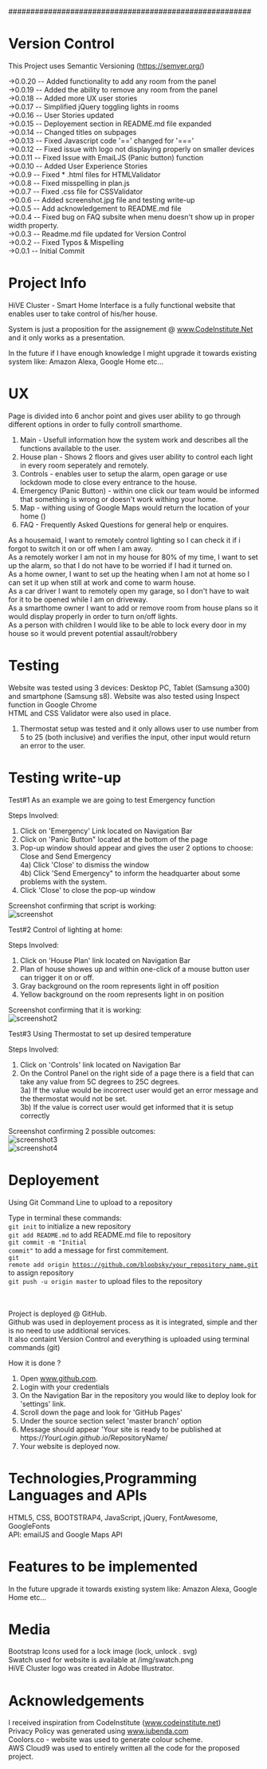 #######################################################

# Version Control
This Project uses Semantic Versioning (https://semver.org/)<br>

->0.0.20 -- Added functionality to add any room from the panel<br>
->0.0.19 -- Added the ability to remove any room from the panel<br>
->0.0.18 -- Added more UX user stories<br>
->0.0.17 -- Simplified jQuery toggling lights in rooms<br>
->0.0.16 -- User Stories updated<br>
->0.0.15 -- Deployement section in README.md file expanded<br>
->0.0.14 -- Changed titles on subpages</br>
->0.0.13 -- Fixed Javascript code '==' changed for '==='<br>
->0.0.12 -- Fixed issue with logo not displaying properly on smaller devices<br>
->0.0.11 -- Fixed Issue with EmaiLJS (Panic button) function<br>
->0.0.10 -- Added User Experience Stories<br>
->0.0.9 -- Fixed * .html files for HTMLValidator<br>
->0.0.8 -- Fixed misspelling in plan.js<br>
->0.0.7 -- Fixed .css file for CSSValidator<br>
->0.0.6 -- Added screenshot.jpg file and testing write-up <br>
->0.0.5 -- Add acknowledgement to README.md file<br>
->0.0.4 -- Fixed bug on FAQ subsite when menu doesn't show up in proper width property.<br>
->0.0.3 -- Readme.md file updated for Version Control<br>
->0.0.2 -- Fixed Typos & Mispelling<br>
->0.0.1 -- Initial Commit<br>

# Project Info

HiVE Cluster - Smart Home Interface is a fully functional website that enables user to take control of his/her house.

System is just a proposition for the assignement @ www.CodeInstitute.Net and it only works as a presentation.

In the future if I have enough knowledge I might upgrade it towards existing system like: Amazon Alexa, Google Home etc...


# UX

Page is divided into 6 anchor point and gives user ability to go through different options in order to fully controll smarthome.

1) Main - Usefull information how the system work and describes all the functions available to the user.
2) House plan - Shows 2 floors and gives user ability to control each light in every room seperately and remotely.
3) Controls - enables user to setup the alarm, open garage or use lockdown mode to close every entrance to the house.
4) Emergency (Panic Button) - within one click our team would be informed that something is wrong or doesn't work withing your home.
5) Map - withing using of Google Maps would return the location of your home ()
6) FAQ - Frequently Asked Questions for general help or enquires.

As a housemaid, I want to remotely control lighting so I can check it if i forgot to switch it on or off when I am away.<br>
As a remotely worker I am not in my house for 80% of my time, I want to set up the alarm, so that I do not have to be worried if I had it turned on.<br>
As a home owner, I want to set up the heating when I am not at home so I can set it up when still at work and come to warm house.<br>
As a car driver I want to remotely open my garage, so I don't have to wait for it to be opened while I am on driveway.<br>
As a smarthome owner I want to add or remove room from house plans so it would display properly in order to turn on/off lights.<br>
As a person with children I would like to be able to lock every door in my house so it would prevent potential assault/robbery<br>



# Testing

Website was tested using 3 devices: Desktop PC, Tablet (Samsung a300) and smartphone (Samsung s8). Website was also tested using Inspect function in Google Chrome<br/>
HTML and CSS Validator were also used in place.

1) Thermostat setup was tested and it only allows user to use number from 5 to 25 (both inclusive) and verifies the input, other input would return an error to the user.

# Testing write-up

Test#1 As an example we are going to test Emergency function<br>

Steps Involved:<br>

1) Click on 'Emergency' Link located on Navigation Bar<br>
2) Click on 'Panic Button" located at the bottom of the page<br>
3) Pop-up window should appear and gives the user 2 options to choose: Close and Send Emergency<br>
4a) Click 'Close' to dismiss the window<br>
4b) Click 'Send Emergency" to inform the headquarter about some problems with the system.<br>
5) Click 'Close' to close the pop-up window<br>

Screenshot confirming that script is working:<br>
<img src="img/screenshot.jpg" alt="screenshot">

Test#2 Control of lighting at home:<br>

Steps Involved:<br>

1) Click on 'House Plan' link located on Navigation Bar<br>
2) Plan of house showes up and within one-click of a mouse button user can trigger it on or off.<br>
3) Gray background on the room represents light in off position<br>
4) Yellow background on the room represents light in on position<br>

Screenshot confirming that it is working:<br>
<img src="img/screenshot2.jpg" alt="screenshot2"><br>

Test#3 Using Thermostat to set up desired temperature<br>

Steps Involved:<br>

1) Click on 'Controls' link located on Navigation Bar<br>
2) On the Control Panel on the right side of a page there is a field that can take any value from 5C degrees to 25C degrees.<br>
3a) If the value would be incorrect user would get an error message and the thermostat would not be set.<br>
3b) If the value is correct user would get informed that it is setup correctly<br>


Screenshot confirming 2 possible outcomes:<br>
<img src="img/screenshot3.jpg" alt="screenshot3"><br>
<img src="img/screenshot4.jpg" alt="screenshot4"><br>




# Deployement

Using Git Command Line to upload to a repository<br>

Type in terminal these commands:<br>
<code>git init</code> to initialize a new repository<br>
<code>git add README.md</code> to add README.md file to repository<br>
<code>git commit -m "Initial commit"</code> to add a message for first commitement.<br>
<code>git remote add origin https://github.com/bloobsky/your_repository_name.git</code> to assign repository</br>
<code>git push -u origin master</code> to upload files to the repository<br>
<br><br>

Project is deployed @ GitHub. <br/>
Github was used in deployement process as it is integrated, simple and ther is no need to use additional services.<br/>
It also containt Version Control and everything is uploaded using terminal commands (git)<br/>

How it is done ? <br>

1) Open www.github.com. <br>
2) Login with your credentials <br>
3) On the Navigation Bar in the repository you would like to deploy look for 'settings' link. <br>
4) Scroll down the page and look for 'GitHub Pages'<br>
5) Under the source section select 'master branch' option<br>
6) Message should appear 'Your site is ready to be published at https://$YourLogin.github.io/$RepositoryName/<br>
7) Your website is deployed now.<br>

# Technologies,Programming Languages and APIs

HTML5, CSS, BOOTSTRAP4, JavaScript, jQuery, FontAwesome, GoogleFonts<br>
API: emailJS and Google Maps API

# Features to be implemented

In the future upgrade it towards existing system like: Amazon Alexa, Google Home etc...


# Media

Bootstrap Icons used for a lock image (lock, unlock . svg)<br>
Swatch used for website is available at /img/swatch.png<br>
HiVE Cluster logo was created in Adobe Illustrator. <br>

# Acknowledgements

I received inspiration from CodeInstitute (www.codeinstitute.net)<br/>
Privacy Policy was generated using www.iubenda.com<br/>
Coolors.co - website was used to generate colour scheme.<br/>
AWS Cloud9 was used to entirely written all the code for the proposed project.




